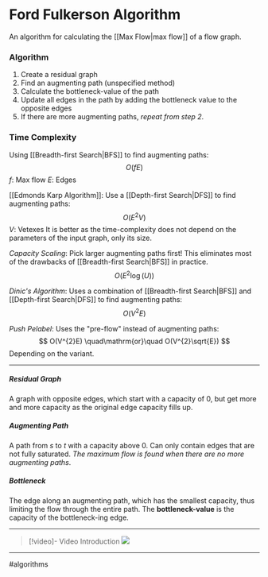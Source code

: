 # Ford Fulkerson Algorithm
An algorithm for calculating the [[Max Flow|max flow]] of a flow graph.

### Algorithm
1. Create a residual graph
2. Find an augmenting path (unspecified method)
3. Calculate the bottleneck-value of the path
4. Update all edges in the path by adding the bottleneck value to the opposite edges
5. If there are more augmenting paths, *repeat from step 2*.

### Time Complexity
Using [[Breadth-first Search|BFS]] to find augmenting paths:
$$
O(fE)
$$
$f$: Max flow
$E$: Edges

[[Edmonds Karp Algorithm]]: Use a [[Depth-first Search|DFS]] to find augmenting paths:
$$
O(E^{2}V)
$$
$V$: Vetexes
It is better as the time-complexity does not depend on the parameters of the input graph, only its size.

*Capacity Scaling*: Pick larger augmenting paths first! This eliminates most of the drawbacks of [[Breadth-first Search|BFS]] in practice.
$$
O(E^{2}\log(U))
$$

*Dinic's Algorithm*: Uses a combination of [[Breadth-first Search|BFS]] and [[Depth-first Search|DFS]] to find augmenting paths:
$$
O(V^{2}E)
$$

*Push Pelabel*: Uses the "pre-flow" instead of augmenting paths:
$$
O(V^{2}E) \quad\mathrm{or}\quad O(V^{2}\sqrt{E})
$$
Depending on the variant.

>

---

##### Residual Graph
A graph with opposite edges, which start with a capacity of $0$, but get more and more capacity as the original edge capacity fills up.

##### Augmenting Path
A path from $s$ to $t$ with a capacity above $0$. Can only contain edges that are not fully saturated. *The maximum flow is found when there are no more augmenting paths*.

##### Bottleneck
The edge along an augmenting path, which has the smallest capacity, thus limiting the flow through the entire path. The **bottleneck-value** is the capacity of the bottleneck-ing edge.



---

>[!video]- Video Introduction
>![](https://www.youtube.com/watch?v=LdOnanfc5TM)


---
#algorithms
